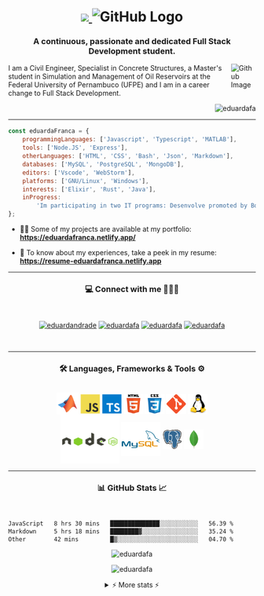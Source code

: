 <!-- <h1 align="center">Hi there 👋, I'm Eduarda França!</h1> -->

<h1 align="center">
  <a href="https://git.io/typing-svg">
    <img src="https://readme-typing-svg.herokuapp.com?size=36&color=F7078A&center=true&width=1000&lines=Hi%2C+there!+%F0%9F%91%8B+;Welcome+to+my+GitHub+profile!+;I'm+Eduarda+Fran%C3%A7a...;Nice+to+meet+you!+">
  </a><img src="https://github.com/raghavk16/raghavk16/blob/master/octo.gif" alt="GitHub Logo" width="5%"/>
</h1>

<h3 align="center">A continuous, passionate and dedicated Full Stack Development student.</h3><img width="10%" align="right" alt="Github Image" src="https://github.com/SP-XD/SP-XD/blob/main/images/linux_rounded.gif?raw=true" />

I am a Civil Engineer, Specialist in Concrete Structures, a Master's student in Simulation and Management of Oil Reservoirs at the Federal University of Pernambuco (UFPE) and I am in a career change to Full Stack Development. 

<p align="right"> <img src="https://komarev.com/ghpvc/?username=eduardafa&label=Profile%20views&color=0e75b6&style=flat" alt="eduardafa" /> </p>

<!-- - 🌱 I’m currently learning **JavaScript / Node.js / MySQL / MongoDB**
 -->

<hr>

```javascript
const eduardaFranca = {
    programmingLanguages: ['Javascript', 'Typescript', 'MATLAB'],
    tools: ['Node.JS', 'Express'],
    otherLanguages: ['HTML', 'CSS', 'Bash', 'Json', 'Markdown'],
    databases: ['MySQL', 'PostgreSQL', 'MongoDB'],
    editors: ['Vscode', 'WebStorm'],
    platforms: ['GNU/Linux', 'Windows'],
    interests: ['Elixir', 'Rust', 'Java'],
    inProgress:
        'Im participating in two IT programs: Desenvolve promoted by Boticário Group and Luiza <code> promoted by Luizalabs',
};
```

- 👨‍💻 Some of my projects are available at my portfolio: **https://eduardafranca.netlify.app/**

- 📑 To know about my experiences, take a peek in my resume: **https://resume-eduardafranca.netlify.app**

<hr>
<h3 align="center">💻 Connect with me 👩🏻‍💻</h3>
<div>
  <br>
<p align="center">
<a href="https://linkedin.com/in/eduardandrade" target="blank"><img align="center" src="https://raw.githubusercontent.com/rahuldkjain/github-profile-readme-generator/master/src/images/icons/Social/linked-in-alt.svg" alt="eduardandrade" height="30" width="40" /></a>
<a href="https://dev.to/eduardafa" target="blank"><img align="center" src="https://raw.githubusercontent.com/rahuldkjain/github-profile-readme-generator/master/src/images/icons/Social/devto.svg" alt="eduardafa" height="30" width="40" /></a>
<a href="mailto:eduardafandrade@gmail.com" target="blank"><img align="center" src="https://cdn-icons-png.flaticon.com/512/281/281769.png" alt="eduardafa" height="35" width="35" /></a>
<a href="https://api.whatsapp.com/send?phone=+5586999691842&text=Oi! Podemos conversar?" target="blank"><img align="center" src="https://raw.githubusercontent.com/rahuldkjain/github-profile-readme-generator/master/src/images/icons/Social/whatsapp.svg" alt="eduardafa" height="30" width="40" /></a>
</p><br>
</div>

<hr>
<h3 align="center">🛠 Languages, Frameworks & Tools ⚙️</h3>
<!-- <h3 align="center">Languages and Tools:</h3> -->
<div align="center" style="display: inline_block">
  <br>
  <img align="center" src="https://raw.githubusercontent.com/devicons/devicon/master/icons/matlab/matlab-original.svg" alt="linux" width="45" height="45"/>
  <img align="center" src="https://raw.githubusercontent.com/devicons/devicon/master/icons/javascript/javascript-original.svg" alt="javascript" width="40" height="40"/>
  <img align="center" src="https://raw.githubusercontent.com/devicons/devicon/master/icons/typescript/typescript-original.svg" alt="typescript" width="40" height="40"/> 
  <img align="center" src="https://raw.githubusercontent.com/devicons/devicon/master/icons/html5/html5-original-wordmark.svg" alt="html5" width="40" height="40"/>
  <img align="center" src="https://raw.githubusercontent.com/devicons/devicon/master/icons/css3/css3-original-wordmark.svg" alt="css3" width="40" height="40"/>
  <img align="center" src="https://raw.githubusercontent.com/devicons/devicon/master/icons/git/git-original.svg" alt="git" width="40" height="40"/>
  <img align="center" src="https://raw.githubusercontent.com/devicons/devicon/master/icons/linux/linux-original.svg" alt="linux" width="40" height="40"/>
  <br>
  
  <img align="center" src="https://raw.githubusercontent.com/devicons/devicon/master/icons/nodejs/nodejs-original-wordmark.svg" alt="nodejs" width="120" height="100"/>
  <img align="center" src="https://raw.githubusercontent.com/devicons/devicon/master/icons/mysql/mysql-original-wordmark.svg" alt="mysql" width="80" height="70"/>
  <img align="center" src="https://raw.githubusercontent.com/devicons/devicon/master/icons/postgresql/postgresql-original.svg" alt="postgresql" width="40" height="40"/>  
  <img align="center" src="https://raw.githubusercontent.com/devicons/devicon/master/icons/mongodb/mongodb-original.svg" alt="mongodb" width="40" height="40"/>

</div>

<hr>
<h3 align="center">📊 GitHub Stats 📈</h3>
<br>

<!--START_SECTION:waka-->

```text
JavaScript   8 hrs 30 mins   ██████████████░░░░░░░░░░░   56.39 %
Markdown     5 hrs 18 mins   ████████▓░░░░░░░░░░░░░░░░   35.24 %
Other        42 mins         █▒░░░░░░░░░░░░░░░░░░░░░░░   04.70 %
```

<!--END_SECTION:waka-->

<p align="center"><img src="https://github-readme-stats-eduardafa.vercel.app/api/top-langs/?username=eduardafa&count_private=true&title_color=fe428e&text_color=a9fef7&icon_color=f8d847&bg_color=141321&show_icons=true&hide=smarty,c%2B%2B,shell,perl,pug" alt="eduardafa" /></p>

<p align="center"><img src="https://github-readme-stats-eduardafa.vercel.app/api?username=eduardafa&count_private=true&theme=radical" alt="eduardafa" /></p>


<!-- <p align="center"><img align="center" src="https://github-readme-streak-stats.herokuapp.com/?user=eduardafa&title_color=fe428e&text_color=a9fef7&icon_color=f8d847&bg_color=141321" alt="eduardafa" /></p> -->

<details>
  <summary align="center">⚡ More stats ⚡</summary>
    <br>
    <p align="center"><img align="center" src="http://github-profile-summary-cards.vercel.app/api/cards/profile-details?username=eduardafa&theme=radical" /></p>
    <img src="https://activity-graph.herokuapp.com/graph?username=eduardafa&theme=react-dark&bg_color=141321&hide_border=true" width="100%"/>
</details>
